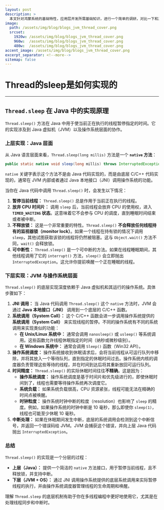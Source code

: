 ```yaml
---
layout: post
description: > 
  本文针对鸿蒙系统的基础特性，应用层开发所需基础知识，进行一个简单的调研，对比一下和其他平台的差异。
image: 
  path: /assets/img/blog/blogs_jvm_thread_cover.png
  srcset: 
    1920w: /assets/img/blog/blogs_jvm_thread_cover.png
    960w:  /assets/img/blog/blogs_jvm_thread_cover.png
    480w:  /assets/img/blog/blogs_jvm_thread_cover.png
accent_image: /assets/img/blog/blogs_jvm_thread_cover.png
excerpt_separator: <!--more-->
sitemap: false
---
```

# Thread的sleep是如何实现的
-----

## `Thread.sleep` 在 Java 中的实现原理

`Thread.sleep()` 方法在 Java 中用于使当前正在执行的线程暂停指定的时间。它的实现涉及到 Java 虚拟机（JVM）以及操作系统层面的协作。

### 上层实现：Java 层面

从 Java 语言层面来看，`Thread.sleep(long millis)` 方法是一个 **`native` 方法**：

```java
public static native void sleep(long millis) throws InterruptedException;
```

`native` 关键字表示这个方法不是由 Java 代码实现的，而是由底层 C/C++ 代码实现的，通常在 JVM 内部或者通过 Java 本地接口（JNI）调用操作系统的功能。

当你在 Java 代码中调用 `Thread.sleep()` 时，会发生以下情况：

1.  **暂停当前线程：** `Thread.sleep()` 总是作用于当前正在执行的线程。
2.  **放弃 CPU 时间片：** 调用 `sleep` 后，当前线程会放弃 CPU 的使用权，进入 **`TIMED_WAITING` 状态**。这意味着它不会参与 CPU 的调度，直到睡眠时间结束或者被中断。
3.  **不释放锁：** 这是一个非常重要的特性。`Thread.sleep()` **不会释放任何线程持有的监视器锁（monitor lock）**。如果一个线程在持有锁的情况下调用 `sleep`，其他试图获取该锁的线程将仍然被阻塞。这与 `Object.wait()` 方法不同，`wait()` 会释放锁。
4.  **可中断性：** `Thread.sleep()` 是一个可中断的方法。如果在线程睡眠期间，其他线程调用了它的 `interrupt()` 方法，`sleep()` 会立即抛出 `InterruptedException`。这允许你提前唤醒一个正在睡眠的线程。

### 下层实现：JVM 与操作系统层面

`Thread.sleep()` 的底层实现深度依赖于 Java 虚拟机和其运行的操作系统。具体步骤如下：

1.  **JNI 调用：** 当 Java 代码调用 `Thread.sleep()` 这个 `native` 方法时，JVM 会通过 **Java 本地接口（JNI）** 调用到一个底层的 C/C++ 函数。
2.  **系统调用（System Call）：** 这个 C/C++ 函数会进一步调用操作系统提供的 **系统调用（System Call）** 来实现线程的暂停。不同的操作系统有不同的系统调用来实现类似的功能：
      * **在 Unix/Linux 系统中：** 通常会调用 `nanosleep()` 或 `usleep()` 等系统调用。这些函数允许线程休眠指定的时间（纳秒或微秒级别）。
      * **在 Windows 系统中：** 通常会调用 `Sleep()` 函数（Win32 API）。
3.  **操作系统调度：** 操作系统接收到休眠请求后，会将当前线程从可运行队列中移除，并将其放入一个等待队列，直到指定的休眠时间过去。操作系统内核的调度器负责管理这些等待的线程，并在时间到达后将其重新放回可运行队列。
4.  **时间精度：** `Thread.sleep()` 的实际休眠时间往往**不精确**。这是因为：
      * **操作系统调度：** 操作系统调度是基于时间片和优先级进行的，即使休眠时间到了，线程也需要等待操作系统再次调度它。
      * **系统负载：** 如果系统负载很高，CPU 资源紧张，线程可能无法在精确的时间点被唤醒。
      * **时钟粒度：** 操作系统时钟中断的粒度（resolution）也影响了 `sleep` 的精度。例如，如果操作系统的时钟中断是 10 毫秒，那么即使你 `sleep(1)`，线程也可能至少休眠 10 毫秒。
5.  **中断处理：** 如果在休眠期间发生中断，底层的系统调用会检测到这个中断信号，并返回一个错误码给 JVM。JVM 会捕获这个错误，并向上层 Java 代码抛出 `InterruptedException`。

### 总结

`Thread.sleep()` 的实现是一个分层的过程：

  * **上层（Java）：** 提供一个简洁的 `native` 方法接口，用于暂停当前线程，且不释放锁，并支持中断。
  * **下层（JVM + OS）：** 通过 JNI 调用操作系统提供的底层系统调用来实际暂停线程的执行，并由操作系统调度器管理线程的生命周期和唤醒。

理解 `Thread.sleep` 的底层机制有助于你在多线程编程中更好地使用它，尤其是在处理线程同步和中断时。